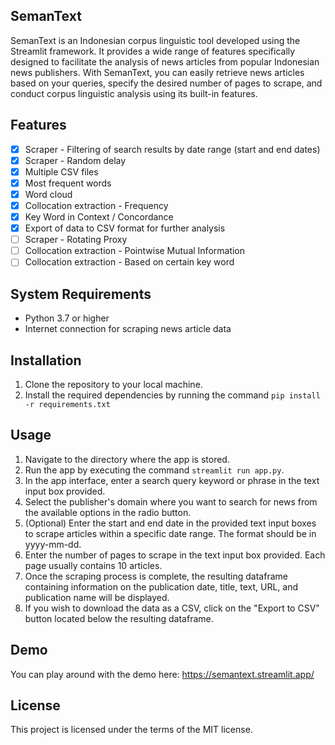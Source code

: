 ## SemanText

SemanText is an Indonesian corpus linguistic tool developed using the Streamlit framework. It provides a wide range of features specifically designed to facilitate the analysis of news articles from popular Indonesian news publishers. With SemanText, you can easily retrieve news articles based on your queries, specify the desired number of pages to scrape, and conduct corpus linguistic analysis using its built-in features.

## Features

- [x] Scraper - Filtering of search results by date range (start and end dates)
- [x] Scraper - Random delay
- [x] Multiple CSV files
- [x] Most frequent words
- [x] Word cloud
- [x] Collocation extraction - Frequency
- [x] Key Word in Context / Concordance
- [x] Export of data to CSV format for further analysis
- [ ] Scraper - Rotating Proxy
- [ ] Collocation extraction - Pointwise Mutual Information
- [ ] Collocation extraction - Based on certain key word

## System Requirements

* Python 3.7 or higher
* Internet connection for scraping news article data

## Installation

1. Clone the repository to your local machine.
2. Install the required dependencies by running the command `pip install -r requirements.txt`

## Usage

1. Navigate to the directory where the app is stored.
2. Run the app by executing the command `streamlit run app.py`.
3. In the app interface, enter a search query keyword or phrase in the text input box provided.
4. Select the publisher's domain where you want to search for news from the available options in the radio button.
5. (Optional) Enter the start and end date in the provided text input boxes to scrape articles within a specific date range. The format should be in yyyy-mm-dd.
6. Enter the number of pages to scrape in the text input box provided. Each page usually contains 10 articles.
7. Once the scraping process is complete, the resulting dataframe containing information on the publication date, title, text, URL, and publication name will be displayed.
8. If you wish to download the data as a CSV, click on the "Export to CSV" button located below the resulting dataframe.

## Demo

You can play around with the demo here: https://semantext.streamlit.app/


## License

This project is licensed under the terms of the MIT license.
